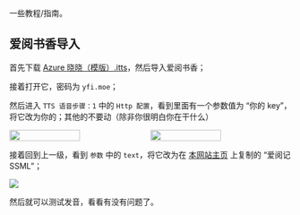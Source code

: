 一些教程/指南。

## 爱阅书香导入

首先下载 <a href="files/Azure晓晓（模版）.itts" download="Azure晓晓（模版）.itts" target="_blank">Azure 晓晓（模版）.itts</a>，然后导入爱阅书香；

接着打开它，密码为 `yfi.moe`；

然后进入 `TTS 语音步骤：1` 中的 `Http 配置`，看到里面有一个参数值为 “你的 key”，将它改为你的；其他的不要动（除非你很明白你在干什么）

<div style="display: flex;">
    <img src="img/select-http-config.jpeg" width="50%" style="margin: 0px 0px;">
    <img src="img/http-config.jpeg" width="50%" style="margin: 0px 0px;">
</div>

接着回到上一级，看到 `参数` 中的 `text`，将它改为在 [本网站主页](/) 上复制的 “爱阅记 SSML”；

![](img/text.jpeg)

然后就可以测试发音，看看有没有问题了。

